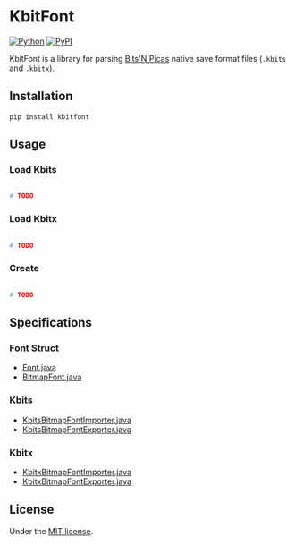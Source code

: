 # KbitFont

[![Python](https://img.shields.io/badge/python-3.10-brightgreen)](https://www.python.org)
[![PyPI](https://img.shields.io/pypi/v/kbitfont)](https://pypi.org/project/kbitfont/)

KbitFont is a library for parsing [Bits'N'Picas](https://github.com/kreativekorp/bitsnpicas) native save format files (`.kbits` and `.kbitx`).

## Installation

```shell
pip install kbitfont
```

## Usage

### Load Kbits

```python

# TODO

```

### Load Kbitx

```python

# TODO

```

### Create

```python

# TODO

```

## Specifications

### Font Struct

- [Font.java](bitsnpicas-spec/bitsnpicas/src/main/java/com/kreative/bitsnpicas/Font.java)
- [BitmapFont.java](bitsnpicas-spec/bitsnpicas/src/main/java/com/kreative/bitsnpicas/BitmapFont.java)

### Kbits

- [KbitsBitmapFontImporter.java](bitsnpicas-spec/bitsnpicas/src/main/java/com/kreative/bitsnpicas/importer/KbitsBitmapFontImporter.java)
- [KbitsBitmapFontExporter.java](bitsnpicas-spec/bitsnpicas/src/main/java/com/kreative/bitsnpicas/exporter/KbitsBitmapFontExporter.java)

### Kbitx

- [KbitxBitmapFontImporter.java](bitsnpicas-spec/bitsnpicas/src/main/java/com/kreative/bitsnpicas/importer/KbitxBitmapFontImporter.java)
- [KbitxBitmapFontExporter.java](bitsnpicas-spec/bitsnpicas/src/main/java/com/kreative/bitsnpicas/exporter/KbitxBitmapFontExporter.java)

## License

Under the [MIT license](LICENSE).
